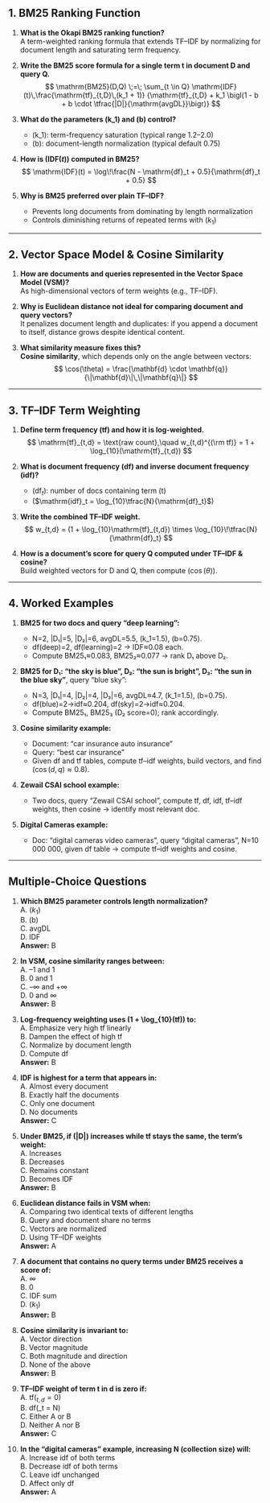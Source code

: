 ## 1. BM25 Ranking Function

1. **What is the Okapi BM25 ranking function?**  
   A term-weighted ranking formula that extends TF–IDF by normalizing for document length and saturating term frequency.

2. **Write the BM25 score formula for a single term t in document D and query Q.**  
$$
     \mathrm{BM25}(D,Q) \;=\; \sum_{t \in Q} \mathrm{IDF}(t)\,\frac{\mathrm{tf}_{t,D}\,(k_1 + 1)}
       {\mathrm{tf}_{t,D} + k_1 \bigl(1 - b + b \cdot \tfrac{|D|}{\mathrm{avgDL}}\bigr)}
$$

3. **What do the parameters \(k_1\) and \(b\) control?**  
   - \(k_1\): term-frequency saturation (typical range 1.2–2.0)  
   - \(b\): document-length normalization (typical default 0.75)

2. **How is \($\mathrm{IDF}(t)$\) computed in BM25?**  
$$
     \mathrm{IDF}(t) = \log\!\frac{N - \mathrm{df}_t + 0.5}{\mathrm{df}_t + 0.5}
$$

3. **Why is BM25 preferred over plain TF–IDF?**  
   - Prevents long documents from dominating by length normalization  
   - Controls diminishing returns of repeated terms with ($k_1$)

---

## 2. Vector Space Model & Cosine Similarity

1. **How are documents and queries represented in the Vector Space Model (VSM)?**  
   As high-dimensional vectors of term weights (e.g., TF–IDF).

2. **Why is Euclidean distance not ideal for comparing document and query vectors?**  
   It penalizes document length and duplicates: if you append a document to itself, distance grows despite identical content.

3. **What similarity measure fixes this?**  
   **Cosine similarity**, which depends only on the angle between vectors:
$$
     \cos(\theta) = \frac{\mathbf{d} \cdot \mathbf{q}}{\|\mathbf{d}\|\,\|\mathbf{q}\|}
$$

---

## 3. TF–IDF Term Weighting

1. **Define term frequency (tf) and how it is log-weighted.**  
$$
     \mathrm{tf}_{t,d} = \text{raw count},\quad
     w_{t,d}^{(\rm tf)} = 1 + \log_{10}(\mathrm{tf}_{t,d})
$$

2. **What is document frequency (df) and inverse document frequency (idf)?**  
   - ($\mathrm{df}_t$): number of docs containing term \(t\)  
   - ($\mathrm{idf}_t = \log_{10}\tfrac{N}{\mathrm{df}_t}$)

3. **Write the combined TF–IDF weight.**  
$$
     w_{t,d} = (1 + \log_{10}\mathrm{tf}_{t,d}) \times \log_{10}\!\tfrac{N}{\mathrm{df}_t}
$$

4. **How is a document’s score for query Q computed under TF–IDF & cosine?**  
   Build weighted vectors for D and Q, then compute ($\cos(\theta)$).

---

## 4. Worked Examples

1. **BM25 for two docs and query “deep learning”:**  
   - N=2, |D₁|=5, |D₂|=6, avgDL=5.5, \(k_1=1.5\), \(b=0.75\).  
   - df(deep)=2, df(learning)=2 → IDF≈0.08 each.  
   - Compute BM25₁≈0.083, BM25₂≈0.077 → rank D₁ above D₂.

2. **BM25 for D₁: “the sky is blue”, D₂: “the sun is bright”, D₃: “the sun in the blue sky”**, query “blue sky”:  
   - N=3, |D₁|=4, |D₂|=4, |D₃|=6, avgDL≈4.7, \(k_1=1.5\), \(b=0.75\).  
   - df(blue)=2→idf≈0.204, df(sky)=2→idf≈0.204.  
   - Compute BM25₁, BM25₃ (D₂ score=0); rank accordingly.

3. **Cosine similarity example:**  
   - Document: “car insurance auto insurance”  
   - Query: “best car insurance”  
   - Given df and tf tables, compute tf–idf weights, build vectors, and find ($\cos(d,q)≈0.8$).

4. **Zewail CSAI school example:**  
   - Two docs, query “Zewail CSAI school”, compute tf, df, idf, tf–idf weights, then cosine → identify most relevant doc.

5. **Digital Cameras example:**  
   - Doc: “digital cameras video cameras”, query “digital cameras”, N=10 000 000, given df table → compute tf–idf weights and cosine.

---

## Multiple-Choice Questions

1. **Which BM25 parameter controls length normalization?**  
   A. $(k_1$)  
   B. \(b\)  
   C. avgDL  
   D. IDF  
   **Answer:** B

2. **In VSM, cosine similarity ranges between:**  
   A. –1 and 1  
   B. 0 and 1  
   C. –∞ and +∞  
   D. 0 and ∞  
   **Answer:** B

3. **Log-frequency weighting uses \(1 + \log_{10}(tf)\) to:**  
   A. Emphasize very high tf linearly  
   B. Dampen the effect of high tf  
   C. Normalize by document length  
   D. Compute df  
   **Answer:** B

4. **IDF is highest for a term that appears in:**  
   A. Almost every document  
   B. Exactly half the documents  
   C. Only one document  
   D. No documents  
   **Answer:** C

5. **Under BM25, if \(|D|\) increases while tf stays the same, the term’s weight:**  
   A. Increases  
   B. Decreases  
   C. Remains constant  
   D. Becomes IDF  
   **Answer:** B

6. **Euclidean distance fails in VSM when:**  
   A. Comparing two identical texts of different lengths  
   B. Query and document share no terms  
   C. Vectors are normalized  
   D. Using TF–IDF weights  
   **Answer:** A

7. **A document that contains no query terms under BM25 receives a score of:**  
   A. ∞  
   B. 0  
   C. IDF sum  
   D. $(k_1$)  
   **Answer:** B

8. **Cosine similarity is invariant to:**  
   A. Vector direction  
   B. Vector magnitude  
   C. Both magnitude and direction  
   D. None of the above  
   **Answer:** B

9. **TF–IDF weight of term t in d is zero if:**  
   A. tf$(_{t,d}=0$)  
   B. df\(_t = N\)  
   C. Either A or B  
   D. Neither A nor B  
   **Answer:** C

10. **In the “digital cameras” example, increasing N (collection size) will:**  
    A. Increase idf of both terms  
    B. Decrease idf of both terms  
    C. Leave idf unchanged  
    D. Affect only df  
    **Answer:** A
